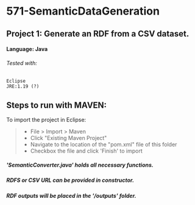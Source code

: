 # 571-SemanticDataGeneration
## Project 1: Generate an RDF from a CSV dataset.
#### **Language: Java**
###### Tested with:
```Eclipse```  
```JRE:1.19 (?)``` 

## **Steps to run with MAVEN:**
To import the project in Eclipse:
> - File > Import > Maven
> - Click "Existing Maven Project"
> - Navigate to the location of the "pom.xml" file of this folder
> - Checkbox the file and click 'Finish' to import

##### 'SemanticConverter.java' holds all necessary functions.  
##### RDFS or CSV URL can be provided in constructor.  
##### RDF outputs will be placed in the '/outputs' folder.


